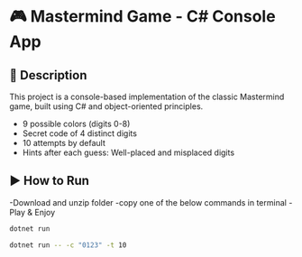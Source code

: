 # 🎮 Mastermind Game - C# Console App

## 📌 Description

This project is a console-based implementation of the classic Mastermind game, built using C# and object-oriented principles.

- 9 possible colors (digits 0-8)
- Secret code of 4 distinct digits
- 10 attempts by default
- Hints after each guess: Well-placed and misplaced digits

## ▶️ How to Run
-Download and unzip folder 
-copy one of the below commands in terminal
-Play & Enjoy 

```bash
dotnet run

dotnet run -- -c "0123" -t 10
